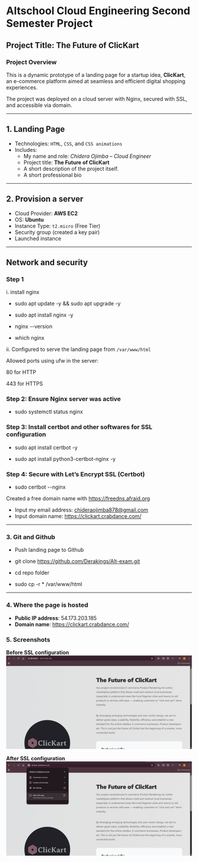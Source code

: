 #  Altschool Cloud Engineering Second Semester Project

##  Project Title: **The Future of ClicKart**



###  Project Overview
This is a dynamic prototype of a landing page for a startup idea, **ClicKart**, an e-commerce platform aimed at seamless and efficient digital shopping experiences.

The project was deployed on a cloud server with Nginx, secured with SSL, and accessible via domain.

---

## 1. Landing Page

- Technologies: `HTML`, `CSS`, and `CSS animations`
- Includes:
  - My name and role: *Chidera Ojimba – Cloud Engineer*
  - Project title: **The Future of ClicKart**
  - A short description of the project itself.
  - A short professional bio
 ---

## 2.  Provision a server

- Cloud Provider: **AWS EC2**
- OS: **Ubuntu**
- Instance Type: `t2.micro` (Free Tier)
- Security group (created a key pair)
- Launched instance

---

## Network and security

### Step 1 

i. install nginx

- sudo apt update -y && sudo apt upgrade -y

- sudo apt install nginx -y

- nginx --version

- which nginx

ii. Configured to serve the landing page from  `/var/www/html`

Allowed ports using ufw in the server:

80 for HTTP

443 for HTTPS




### Step 2: Ensure Nginx server was active

- sudo systemctl status nginx


### Step 3: Install certbot and other softwares for SSL configuration
- sudo apt install certbot -y

- sudo apt install python3-certbot-nginx -y

### Step 4: Secure with Let’s Encrypt SSL (Certbot)

- sudo certbot --nginx

Created a free domain name with https://freedns.afraid.org

- Input my email address: chideraojimba878@gmail.com
- Input domain name: https://clickart.crabdance.com/


---

### 3.  Git and Github

- Push landing page to Github

- git clone https://github.com/Derakings/Alt-exam.git
- cd repo folder
- sudo cp -r * /var/www/html

---
### 4. Where the page is hosted
- **Public IP address**: 54.173.203.185
- **Domain name**: https://clickart.crabdance.com/


### 5. Screenshots 


 **Before SSL configuration**
![Before](https://raw.githubusercontent.com/Derakings/Alt-Host/main/assets/before.png)

  
**After SSL configuration**
![After](assets/after.png)














